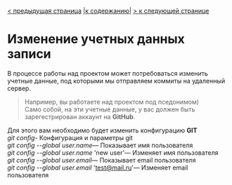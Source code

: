 [< предыдущая страница](./6.commands_basic.md "Основные команды работы с GIT") [|к содержанию|](./README.md "Содержание") [> к следующей странице](./8.commands_commit_history.md "Операции с коммитами")  
# Изменение учетных данных записи  
В процессе работы над проектом может потребоваться изменить учетные данные, под которыми мы отправляем коммиты на удаленный сервер.
> Например, вы работаете над проектом под пседонимом)  
Само собой, на эти учетные данные, у вас должен быть зарегестрирован аккаунт на **GitHub**.

Для этого вам необходимо будет изменить конфигурацию **GIT**  
*git config*- Конфигурация и параметры git  
*git config --global user.name*​— Показывает имя пользователя  
*git config --global user.name* 'new user'​— Изменяет имя пользователя  
*git config --global user.email*​— Показывает email пользователя  
*git config --global user.email* 'test@mail.ru'​— Изменяет email пользователя  